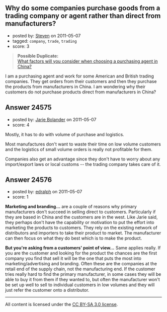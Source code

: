 ## Why do some companies purchase goods from a trading company or agent rather than direct from manufacturers?

- posted by: [Steven](https://stackexchange.com/users/-1/2233-steven) on 2011-05-07
- tagged: `company`, `trade`, `trading`
- score: 3

> **Possible Duplicate:**  
> [What factors will you consider when choosing a purchasing agent in China?](http://answers.onstartups.com/questions/19245/what-factors-will-you-consider-when-choosing-a-purchasing-agent-in-china)  

<!-- End of automatically inserted text -->

I am a purchasing agent and work for some American and British trading companies. They get orders from their customers and then they purchase the products from manufacturers in China. I am wondering why their customers do not purchase products direct from manufacturers in China?


## Answer 24575

- posted by: [Jarie Bolander](https://stackexchange.com/users/-1/585-jarie-bolander) on 2011-05-07
- score: 4

Mostly, it has to do with volume of purchase and logistics.

Most manufactures don't want to waste their time on low volume customers and the logistics of small volume orders is really not profitable for them.

Companies also get an advantage since they don't have to worry about any import/export laws or local customs -- the trading company takes care of it.


## Answer 24576

- posted by: [edralph](https://stackexchange.com/users/-1/9362-edralph) on 2011-05-07
- score: 1

**Marketing and branding...** are a couple of reasons why primary manufacturers don't succeed in selling direct to customers.  Particularly if they are based in China and the customers are in the west.  Like Jarie said, they perhaps don't have the capability or motivation to put the effort into marketing the products to customers.  They rely on the existing network of distributors and importers to take their product to market.  The manufacturer can then focus on what they do best which is to make the product.

**But you're asking from a customers' point of view...** Same applies really.  If you are the customer and looking for the product the chances are the first company you find that sell it will be the one that puts the most into marketing/advertising and branding.  Often these are the companies at the retail end of the supply chain, not the manufacturing end.  If the customer tries really hard to find the primary manufacturer, in some cases they will be able to buy it from them if they wanted to, but often the manufacturer won't be set up well to sell to individual customers in low volumes and they will just refer the customer onto a distributor.



---

All content is licensed under the [CC BY-SA 3.0 license](https://creativecommons.org/licenses/by-sa/3.0/).
